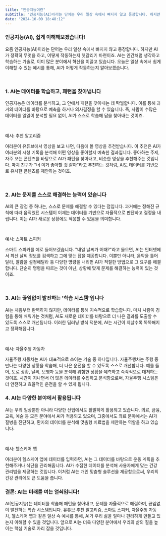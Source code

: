 ```yaml
---
title: "인공지능이란"
subtitle: "인공지능(AI)이라는 단어는 우리 일상 속에서 빠지지 않고 등장합니다. 하지만 AI가 정확히 무엇을 하고, 어떻게 작동하는지 헷갈리기 마련이죠. AI는 인간처럼 생각하고 학습하는 기술로, 이미 많은 분야에서 혁신을 이끌고 있습니다. 오늘은 일상 속에서 쉽게 이해할 수 있는 예시를 통해, AI가 어떻게 작동하는지 알아보겠습니다."
date: "2024-10-09 18:48:12"
---
```

### 인공지능(AI), 쉽게 이해해보겠습니다!

<p>요즘 인공지능(AI)이라는 단어는 우리 일상 속에서 빠지지 않고 등장합니다. 하지만 AI가 정확히 무엇을 하고, 어떻게 작동하는지 헷갈리기 마련이죠. AI는 인간처럼 생각하고 학습하는 기술로, 이미 많은 분야에서 혁신을 이끌고 있습니다. 오늘은 일상 속에서 쉽게 이해할 수 있는 예시를 통해, AI가 어떻게 작동하는지 알아보겠습니다.</p>
<br />



### 1. AI는 데이터를 학습하고, 패턴을 찾아냅니다

<p>인공지능은 데이터를 분석하고, 그 안에서 패턴을 찾아내는 데 탁월합니다. 이를 통해 과거의 데이터를 바탕으로 예측을 하거나 의사결정을 할 수 있습니다. 즉, 사람이 수많은 데이터를 일일이 분석할 필요 없이, AI가 스스로 학습해 답을 찾아내는 것이죠.</p>
<br />

<p>예시: 추천 알고리즘</p>
<p>여러분이 유튜브에서 영상을 보고 나면, 다음에 볼 영상을 추천받습니다. 이 추천은 AI가 여러분의 시청 기록을 분석해 어떤 영상을 좋아할지 예측한 결과입니다. 좋아하는 주제, 자주 보는 콘텐츠를 바탕으로 AI가 패턴을 찾아내고, 비슷한 영상을 추천해주는 것입니다. 마치 친구가 "너 이거 좋아할 것 같아"라고 추천하는 것처럼, AI도 데이터를 기반으로 유사한 콘텐츠를 제안하는 것이죠.</p>
<br />



### 2. AI는 문제를 스스로 해결하는 능력이 있습니다

<p>AI의 큰 장점 중 하나는, 스스로 문제를 해결할 수 있다는 점입니다. 과거에는 정해진 규칙에 따라 움직였던 시스템이 이제는 데이터를 기반으로 자율적으로 판단하고 결정을 내립니다. 이는 AI가 새로운 상황에도 적응할 수 있음을 의미합니다.</p>
<br />

<p>예시: 스마트 스피커</p>
<p>스마트 스피커를 예로 들어보겠습니다. "내일 날씨가 어때?"라고 물으면, AI는 인터넷에서 최신 날씨 정보를 검색하고 그에 맞는 답을 제공합니다. 이뿐만 아니라, 음악을 틀어달라, 알람을 설정해달라 등 다양한 명령을 내리면 AI가 적절한 방법으로 그 요구를 해결합니다. 단순히 명령을 따르는 것이 아닌, 상황에 맞게 문제를 해결하는 능력이 있는 것이죠.</p>
<br />



### 3. AI는 끊임없이 발전하는 '학습 시스템'입니다

<p>AI는 처음부터 완벽하지 않지만, 데이터를 통해 지속적으로 학습합니다. 마치 사람이 경험을 통해 배워가는 것처럼, AI도 새로운 데이터를 바탕으로 더 나은 결과를 도출할 수 있도록 스스로 개선됩니다. 이러한 딥러닝 방식 덕분에, AI는 시간이 지날수록 똑똑해지고 정확해집니다.</p>
<br />

<p>예시: 자율주행 자동차</p>
자율주행 자동차는 AI가 대표적으로 쓰이는 기술 중 하나입니다. 자율주행차는 주행 중 만나는 다양한 상황을 학습해, 더 나은 운전을 할 수 있도록 스스로 개선합니다. 예를 들어, 도로 상황, 날씨, 보행자 등을 분석해 위험한 상황을 예측하고 즉각적으로 대처하는 것이죠. 시간이 지나면서 더 많은 데이터를 수집하고 분석함으로써, 자율주행 시스템은 더 안전하고 효율적인 운전을 할 수 있게 됩니다.



### 4. AI는 다양한 분야에서 활용됩니다

<p>AI는 우리 일상뿐만 아니라 다양한 산업에서도 활발하게 활용되고 있습니다. 의료, 금융, 교육, 예술 등 모든 분야에서 AI가 적용되고 있으며, 그중에서도 의료 분야에서는 AI가 질병을 진단하고, 환자의 데이터를 분석해 맞춤형 치료법을 제안하는 역할을 하고 있습니다.</p>
<br />

<p>예시: 헬스케어 앱</p>
여러분이 헬스케어 앱에 데이터를 입력하면, AI는 그 데이터를 바탕으로 운동 계획을 추천해주거나 식단을 관리해줍니다. AI가 수집한 데이터를 분석해 사용자에게 맞는 건강 관리법을 제공하는 것입니다. 이처럼 AI는 개인 맞춤형 솔루션을 제공함으로써, 우리의 건강 관리에도 큰 도움을 줍니다.



### 결론: AI는 미래를 여는 열쇠입니다!

AI(인공지능)는 데이터를 학습해 패턴을 찾아내고, 문제를 자율적으로 해결하며, 끊임없이 발전하는 학습 시스템입니다. 유튜브 추천 알고리즘, 스마트 스피커, 자율주행 자동차, 헬스케어 앱과 같은 일상 속 예시를 통해, AI가 우리 삶을 얼마나 편리하게 만들고 있는지 이해할 수 있을 것입니다. 앞으로 AI는 더욱 다양한 분야에서 우리의 삶의 질을 높이는 핵심 기술로 자리 잡을 것입니다.